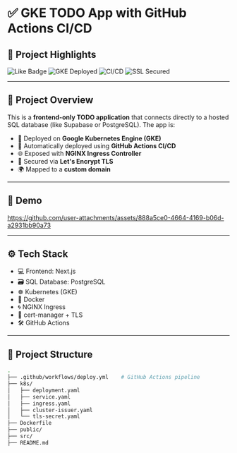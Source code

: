 # ✅ GKE TODO App with GitHub Actions CI/CD

## 🚀 Project Highlights

<p align="left">
  <img src="https://img.shields.io/badge/Like-👍-blueviolet?style=for-the-badge&logo=github" alt="Like Badge" />
  <img src="https://img.shields.io/badge/GKE-Deployed-success?style=for-the-badge&logo=googlecloud" alt="GKE Deployed" />
  <img src="https://img.shields.io/badge/CI/CD-GitHub%20Actions-blue?style=for-the-badge&logo=githubactions" alt="CI/CD" />
  <img src="https://img.shields.io/badge/SSL-TLS-green?style=for-the-badge&logo=letsencrypt" alt="SSL Secured" />
</p>


---

## 🧾 Project Overview

This is a **frontend-only TODO application** that connects directly to a hosted SQL database (like Supabase or PostgreSQL). The app is:

- 🚀 Deployed on **Google Kubernetes Engine (GKE)**
- 🔁 Automatically deployed using **GitHub Actions CI/CD**
- 🌐 Exposed with **NGINX Ingress Controller**
- 🔐 Secured via **Let's Encrypt TLS**
- 🌍 Mapped to a **custom domain**

---

## 🎥 Demo

https://github.com/user-attachments/assets/888a5ce0-4664-4169-b06d-a2931bb90a73

---

## ⚙️ Tech Stack

- 💻 Frontend: Next.js
- 🗃️ SQL Database: PostgreSQL
- ☸️ Kubernetes (GKE)
- 🐳 Docker
- 🌀 NGINX Ingress
- 🔐 cert-manager + TLS
- 🛠️ GitHub Actions

---

## 📁 Project Structure

```bash
.
├── .github/workflows/deploy.yml    # GitHub Actions pipeline
├── k8s/
│   ├── deployment.yaml
│   ├── service.yaml
│   ├── ingress.yaml
│   ├── cluster-issuer.yaml
│   └── tls-secret.yaml
├── Dockerfile
├── public/
├── src/
├── README.md
